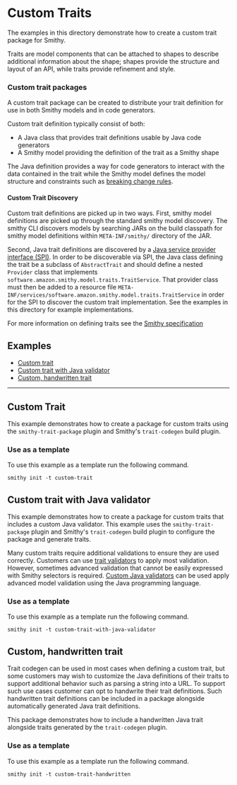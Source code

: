 # Custom Traits
The examples in this directory demonstrate how to create a custom trait package for Smithy. 

Traits are model components that can be attached to shapes to describe additional information about the shape; 
shapes provide the structure and layout of an API, while traits provide refinement and style.


### Custom trait packages
A custom trait package can be created to distribute your trait definition for use in both Smithy models and in code generators.

Custom trait definition typically consist of both: 
- A Java class that provides trait definitions usable by Java code generators 
- A Smithy model providing the definition of the trait as a Smithy shape

The Java definition provides a way for code generators to interact with the data contained in the trait while the 
Smithy model defines the model structure and constraints such as [breaking change rules](https://smithy.io/2.0/spec/model.html#breaking-change-rules).

#### Custom Trait Discovery
Custom trait definitions are picked up in two ways. First, smithy model definitions are picked up through the standard 
smithy model discovery. The smithy CLI discovers models by searching JARs on the build classpath for smithy model definitions 
within `META-INF/smithy/` directory of the JAR.

Second, Java trait definitions are discovered by a [Java service provider interface (SPI)](https://docs.oracle.com/javase/tutorial/sound/SPI-intro.html). 
In order to be discoverable via SPI, the Java class defining the trait be a subclass of `AbstractTrait` and should define
a nested `Provider` class that implements `software.amazon.smithy.model.traits.TraitService`. That provider class must 
then be added to a resource file `META-INF/services/software.amazon.smithy.model.traits.TraitService` in order for the SPI to 
discover the custom trait implementation. See the examples in this directory for example implementations.

For more information on defining traits see the [Smithy specification](https://smithy.io/2.0/spec/model.html#defining-traits)


## Examples
- [Custom trait](#custom-trait)
- [Custom trait with Java validator](#custom-trait-with-java-validator)
- [Custom, handwritten trait](#custom-handwritten-trait)

--- 
## Custom Trait
This example demonstrates how to create a package for custom traits using the `smithy-trait-package` plugin 
and Smithy's `trait-codegen` build plugin.

### Use as a template
To use this example as a template run the following command.

```console
smithy init -t custom-trait
```

## Custom trait with Java validator
This example demonstrates how to create a package for custom traits that includes a custom Java validator. This example
uses the `smithy-trait-package` plugin and Smithy's `trait-codegen` build plugin to configure the package and generate traits.

Many custom traits require additional validations to ensure they are used correctly. Customers can use 
[trait validators](https://smithy.io/2.0/spec/model-validation.html#smithy-api-traitvalidators-trait) 
to apply most validation. However, sometimes advanced validation that cannot be easily expressed with Smithy selectors 
is required. [Custom Java validators](https://smithy.io/2.0/guides/model-linters.html#writing-custom-validators) can 
be used apply advanced model validation using the Java programming language.

### Use as a template
To use this example as a template run the following command.

```console
smithy init -t custom-trait-with-java-validator
```

## Custom, handwritten trait
Trait codegen can be used in most cases when defining a custom trait, but some customers may wish to customize the Java 
definitions of their traits to support additional behavior such as parsing a string into a URL. To support such use cases
customer can opt to handwrite their trait definitions. Such handwritten trait definitions can be included in a package alongside 
automatically generated Java trait definitions.

This package demonstrates how to include a handwritten Java trait alongside traits generated by the `trait-codegen`
plugin.

### Use as a template
To use this example as a template run the following command.

```console
smithy init -t custom-trait-handwritten
```
